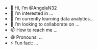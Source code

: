 

- 👋 Hi, I’m @AngelaN32
- 👀 I’m interested in ...
- 🌱 I’m currently learning data analytics...
- 💞️ I’m looking to collaborate on ...
- 📫 How to reach me ...
- 😄 Pronouns: ...
- ⚡ Fun fact: ...

<!---
AngelaN32/AngelaN32 is a ✨ special ✨ repository because its `README.md` (this file) appears on your GitHub profile.
You can click the Preview link to take a look at your changes.
--->
